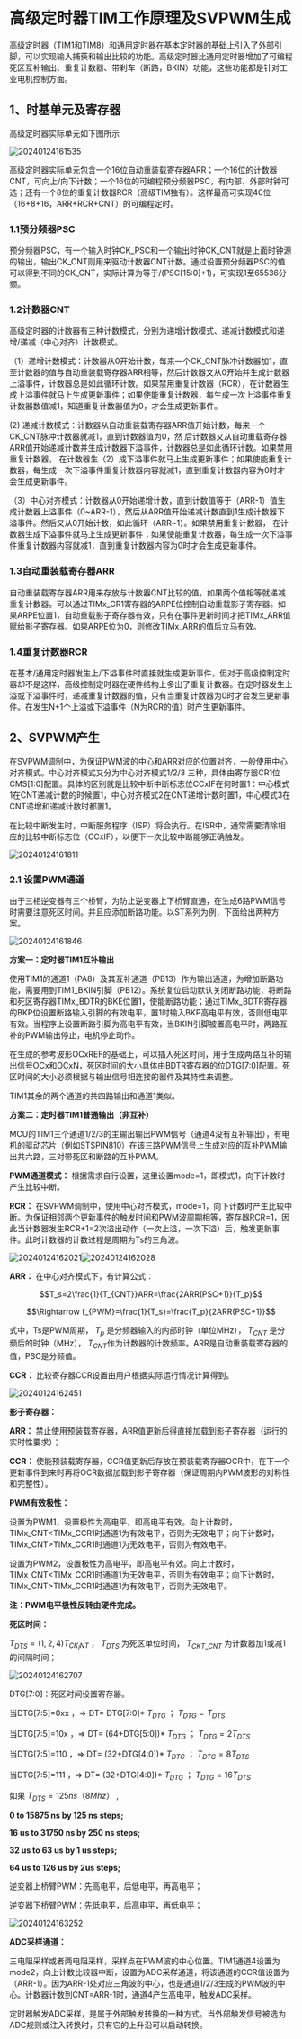 # 高级定时器TIM工作原理及SVPWM生成

高级定时器（TIM1和TIM8）和通用定时器在基本定时器的基础上引入了外部引脚，可以实现输入捕获和输出比较的功能。高级定时器比通用定时器增加了可编程死区互补输出、重复计数器、带刹车（断路，BKIN）功能，这些功能都是针对工业电机控制方面。


## 1、时基单元及寄存器
高级定时器实际单元如下图所示

![20240124161535](https://cdn.jsdelivr.net/gh/xupengfeir/Notes-and-Articles/Image/20240124161535.png)

高级定时器实际单元包含一个16位自动重装载寄存器ARR；一个16位的计数器CNT，可向上/向下计数；一个16位的可编程预分频器PSC，有内部、外部时钟可选；还有一个8位的重复计数器RCR（高级TIM独有）。这样最高可实现40位（16+8+16，ARR+RCR+CNT）的可编程定时。

### 1.1预分频器PSC
预分频器PSC，有一个输入时钟CK_PSC和一个输出时钟CK_CNT就是上面时钟源的输出，输出CK_CNT则用来驱动计数器CNT计数。通过设置预分频器PSC的值可以得到不同的CK_CNT，实际计算为等于/(PSC[15:0]+1)，可实现1至65536分频。

### 1.2计数器CNT
高级定时器的计数器有三种计数模式，分别为递增计数模式、递减计数模式和递增/递减（中心对齐）计数模式。

（1）递增计数模式：计数器从0开始计数，每来一个CK_CNT脉冲计数器加1，直至计数器的值与自动重装载寄存器ARR相等，然后计数器又从0开始并生成计数器上溢事件，计数器总是如此循环计数。如果禁用重复计数器（RCR），在计数器生成上溢事件就马上生成更新事件；如果使能重复计数器，每生成一次上溢事件重复计数器数值减1，知道重复计数器值为0，才会生成更新事件。

(2) 递减计数模式：计数器从自动重装载寄存器ARR值开始计数，每来一个CK_CNT脉冲计数器就减1，直到计数器值为0，然 后计数器又从自动重载寄存器ARR值开始递减计数并生成计数器下溢事件，计数器总是如此循环计数。如果禁用重复计数器， 在计数器生（2）成下溢事件就马上生成更新事件；如果使能重复计数器，每生成一次下溢事件重复计数器内容就减1，直到重复计数器内容为0时才会生成更新事件。

（3）中心对齐模式：计数器从0开始递增计数，直到计数值等于（ARR-1）值生成计数器上溢事件（0\~ARR-1），然后从ARR值开始递减计数直到1生成计数器下溢事件。然后又从0开始计数，如此循环（ARR\~1）。如果禁用重复计数器， 在计数器生成下溢事件就马上生成更新事件；如果使能重复计数器，每生成一次下溢事件重复计数器内容就减1，直到重复计数器内容为0时才会生成更新事件。

### 1.3自动重装载寄存器ARR

自动重装载寄存器ARR用来存放与计数器CNT比较的值，如果两个值相等就递减重复计数器。可以通过TIMx_CR1寄存器的ARPE位控制自动重载影子寄存器。如果ARPE位置1，自动重载影子寄存器有效，只有在事件更新时间才把TIMx_ARR值赋给影子寄存器。如果ARPE位为0，则修改TIMx_ARR的值后立马有效。
### 1.4重复计数器RCR

在基本/通用定时器发生上/下溢事件时直接就生成更新事件，但对于高级控制定时器却不是这样，高级控制定时器在硬件结构上多出了重复计数器。在定时器发生上溢或下溢事件时，递减重复计数器的值，只有当重复计数器为0时才会发生更新事件。在发生N+1个上溢或下溢事件（N为RCR的值）时产生更新事件。

## 2、SVPWM产生
在SVPWM调制中，为保证PWM波的中心和ARR对应的位置对齐，一般使用中心对齐模式。中心对齐模式又分为中心对齐模式1/2/3 三种，具体由寄存器CR1位CMS[1:0]配置。具体的区别就是比较中断中断标志位CCxIF在何时置1：中心模式1在CNT递减计数的时候置1，中心对齐模式2在CNT递增计数时置1，中心模式3在CNT递增和递减计数时都置1。

在比较中断发生时，中断服务程序（ISP）将会执行。在ISR中，通常需要清除相应的比较中断标志位（CCxIF），以便下一次比较中断能够正确触发。

![20240124161811](https://cdn.jsdelivr.net/gh/xupengfeir/Notes-and-Articles/Image/20240124161811.png)

### 2.1 设置PWM通道
由于三相逆变器有三个桥臂，为防止逆变器上下桥臂直通，在生成6路PWM信号时需要注意死区时间。并且应添加断路功能。以ST系列为例，下面给出两种方案。

![20240124161846](https://cdn.jsdelivr.net/gh/xupengfeir/Notes-and-Articles/Image/20240124161846.png)

**方案一：定时器TIM1互补输出**

使用TIM1的通道1（PA8）及其互补通道（PB13）作为输出通道，为增加断路功能，需要用到TIM1_BKIN引脚（PB12）。系统复位启动默认关闭断路功能，将断路和死区寄存器TIMx_BDTR的BKE位置1，使能断路功能；通过TIMx_BDTR寄存器的BKP位设置断路输入引脚的有效电平，置1时输入BKP高电平有效，否则低电平有效。当程序上设置断路引脚为高电平有效，当BKIN引脚被置高电平时，两路互补的PWM输出停止，电机停止动作。

在生成的参考波形OCxREF的基础上，可以插入死区时间，用于生成两路互补的输出信号OCx和OCxN，死区时间的大小具体由BDTR寄存器的位DTG[7:0]配置。死区时间的大小必须根据与输出信号相连接的器件及其特性来调整。

TIM1其余的两个通道的共四路输出和通道1类似。

**方案二：定时器TIM1普通输出（非互补）**

MCU的TIM1三个通道1/2/3的主输出输出PWM信号（通道4没有互补输出），有电机的驱动芯片（例如STSPIN810）在该三路PWM信号上生成对应的互补PWM输出共六路，三对带死区和断路的互补PWM。

**PWM通道模式：**
根据需求自行设置，这里设置mode=1，即模式1，向下计数时产生比较中断。

**RCR：**
在SVPWM调制中，使用中心对齐模式，mode=1，向下计数时产生比较中断。为保证相邻两个更新事件的触发时间和PWM波周期相等，寄存器RCR=1，因此当计数器发生RCR+1=2次溢出动作（一次上溢，一次下溢）后，触发更新事件。此时计数器的计数过程是周期为Ts的三角波。

![20240124162021](https://cdn.jsdelivr.net/gh/xupengfeir/Notes-and-Articles/Image/20240124162021.png)![20240124162028](https://cdn.jsdelivr.net/gh/xupengfeir/Notes-and-Articles/Image/20240124162028.png)

**ARR：**
在中心对齐模式下，有计算公式：

$$T_s=2\frac{1}{T_{CNT}}ARR=\frac{2ARR(PSC+1)}{T_p}$$

$$\Rightarrow f_{PWM}=\frac{1}{T_s}=\frac{T_p}{2ARR(PSC+1)}$$

式中，Ts是PWM周期， $T_p$ 是分频器输入的内部时钟（单位MHz）， $T_{CNT}$ 是分频后的时钟（MHz）， $T_{CNT}$作为计数器的计数频率。ARR是自动重装载寄存器的值，PSC是分频值。

**CCR：**
比较寄存器CCR设置由用户根据实际运行情况计算得到。

![20240124162451](https://cdn.jsdelivr.net/gh/xupengfeir/Notes-and-Articles/Image/20240124162451.png)

**影子寄存器：**

**ARR：**
禁止使用预装载寄存器，ARR值更新后得直接加载到影子寄存器（运行的实时性要求）；

**CCR：**
使能预装载寄存器，CCR值更新后存放在预装载寄存器OCR中，在下一个更新事件到来时再将OCR数据加载到影子寄存器（保证周期内PWM波形的对称性和完整性）。

**PWM有效极性：**

设置为PWM1，设置极性为高电平，即高电平有效。向上计数时，TIMx_CNT<TIMx_CCR1时通道1为有效电平，否则为无效电平；向下计数时，TIMx_CNT>TIMx_CCR1时通道1为无效电平，否则为有效电平。

设置为PWM2，设置极性为高电平，即高电平有效。向上计数时，TIMx_CNT<TIMx_CCR1时通道1为无效电平，否则为有效电平；向下计数时，TIMx_CNT>TIMx_CCR1时通道1为有效电平，否则为无效电平。

**注：PWM电平极性反转由硬件完成。**

**死区时间：**

$T_{DTS}=(1,2,4)T_{CK_INT}$ ， $T_{DTS}$ 为死区单位时间， $T_{CKT\_ CNT}$ 为计数器加1或减1的间隔时间；

![20240124162707](https://cdn.jsdelivr.net/gh/xupengfeir/Notes-and-Articles/Image/20240124162707.png)


DTG[7:0]：死区时间设置寄存器。

当DTG[7:5]=0xx ，=> DT= DTG[7:0]* $T_{DTG}$ ； $T_{DTG}=T_{DTS}$

当DTG[7:5]=10x ，=> DT= (64+DTG[5:0])*  $T_{DTG}$ ； $T_{DTG}=2T_{DTS}$

当DTG[7:5]=110 ，=> DT= (32+DTG[4:0])*  $T_{DTG}$ ； $T_{DTG}=8T_{DTS}$

当DTG[7:5]=111 ，=> DT= (32+DTG[4:0])*  $T_{DTG}$ ； $T_{DTG}=16T_{DTS}$

如果 $T_{DTS}=125 ns（8Mhz）$ ,

**0 to 15875 ns by 125 ns steps;**

**16 us to 31750 ns by 250 ns steps;**

**32 us to 63 us by 1 us steps;**

**64 us to 126 us by 2us steps;**

逆变器上桥臂PWM：先高电平，后低电平，再高电平；

逆变器下桥臂PWM：先低电平，后高电平，再低电平；

![20240124163252](https://cdn.jsdelivr.net/gh/xupengfeir/Notes-and-Articles/Image/20240124163252.png)

**ADC采样通道：**

三电阻采样或者两电阻采样，采样点在PWM波的中心位置。TIM1通道4设置为mode2，向上计数比较器中断，设置为ADC采样通道，将该通道的CCR值设置为（ARR-1）。因为ARR-1处对应三角波的中心，也是通道1/2/3生成的PWM波的中心。计数器计数到CNT=ARR-1时，通道4产生高电平，触发ADC采样。

定时器触发ADC采样，是属于外部触发转换的一种方式。当外部触发信号被选为ADC规则或注入转换时，只有它的上升沿可以启动转换。




